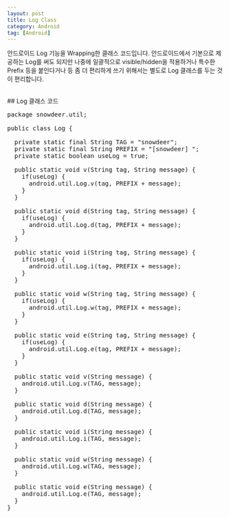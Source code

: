 ```yaml
---
layout: post
title: Log Class
category: Android
tag: [Android]
---
```


안드로이드 Log 기능을 Wrapping한 클래스 코드입니다.
안드로이드에서 기본으로 제공하는 Log를 써도 되지만 나중에 일괄적으로 visible/hidden을
적용하거나 특수한 Prefix 등을 붙인다거나 등 좀 더 편리하게 쓰기 위해서는
별도로 Log 클래스를 두는 것이 편리합니다.

<br>
## Log 클래스 코드

<pre class="prettyprint">package snowdeer.util;

public class Log {

  private static final String TAG = "snowdeer";
  private static final String PREFIX = "[snowdeer] ";
  private static boolean useLog = true;

  public static void v(String tag, String message) {
    if(useLog) {
      android.util.Log.v(tag, PREFIX + message);
    }
  }

  public static void d(String tag, String message) {
    if(useLog) {
      android.util.Log.d(tag, PREFIX + message);
    }
  }

  public static void i(String tag, String message) {
    if(useLog) {
      android.util.Log.i(tag, PREFIX + message);
    }
  }

  public static void w(String tag, String message) {
    if(useLog) {
      android.util.Log.w(tag, PREFIX + message);
    }
  }

  public static void e(String tag, String message) {
    if(useLog) {
      android.util.Log.e(tag, PREFIX + message);
    }
  }

  public static void v(String message) {
    android.util.Log.v(TAG, message);
  }

  public static void d(String message) {
    android.util.Log.d(TAG, message);
  }

  public static void i(String message) {
    android.util.Log.i(TAG, message);
  }

  public static void w(String message) {
    android.util.Log.w(TAG, message);
  }

  public static void e(String message) {
    android.util.Log.e(TAG, message);
  }
}
</pre>
